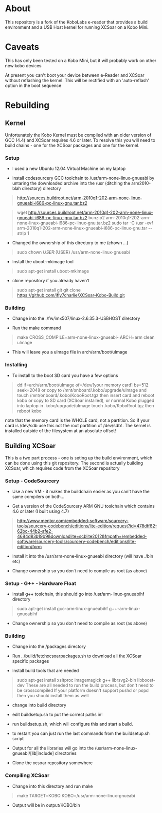 # About

This repository is a fork of the KoboLabs e-reader that provides a build
environment and a USB Host kernel for running XCSoar on a Kobo Mini.

# Caveats

This has only been tested on a Kobo Mini, but it will probably work on
other new kobo devices

At present you can't boot your device between e-Reader and XCSoar without 
reflashing the kernel.  This will be rectified with an 'auto-reflash' option
in the boot sequence

# Rebuilding 

## Kernel

Unfortunately the Kobo Kernel must be compiled with an older version of GCC (4.4) and XCSoar requires 4.6 or later.  To resolve this you will need to build chains - one for the XCSoar packages and one for the kernel.

### Setup

* I used a new Ubuntu 12.04 Virtual Machine on my laptop

* Install codesourcery GCC toolchain to /usr/arm-none-linux-gnueabi by untaring the downloaded archive into the /usr (ditching the arm2010-blah directory) directory
> http://sources.buildroot.net/arm-2010q1-202-arm-none-linux-gnueabi-i686-pc-linux-gnu.tar.bz2

> wget http://sources.buildroot.net/arm-2010q1-202-arm-none-linux-gnueabi-i686-pc-linux-gnu.tar.bz2
> bunzip2 arm-2010q1-202-arm-none-linux-gnueabi-i686-pc-linux-gnu.tar.bz2
> sudo tar -C /usr -xvf arm-2010q1-202-arm-none-linux-gnueabi-i686-pc-linux-gnu.tar --strip 1 

* Changed the ownership of this directory to me (chown ...)
> sudo chown ${USER}:${USER} /usr/arm-none-linux-gnueabi

* Install the uboot-mkimage tool
> sudo apt-get install uboot-mkimage

* clone repository if you already haven't
> sudo apt-get install git
> git clone https://github.com/ifly7charlie/XCSoar-Kobo-Build.git

### Building

* Change into the ./fw/imx507/linux-2.6.35.3-USBHOST directory

* Run the make command
>make CROSS_COMPILE=arm-none-linux-gnueabi- ARCH=arm clean uImage

* This will leave you a uImage file in arch/arm/boot/uImage

### Installing

* To install to the boot SD card you have a few options
> dd if=arch/arm/boot/uImage of=/dev/[your memory card] bs=512 seek=2048
or
> copy to /mnt/onboard/.kobo/upgrade/uImage and touch /mnt/onboard/.kobo/KoboRoot.tgz then insert card and reboot kobo
or
> copy to SD card (XCSoar installed), or normal Kobo plugged into laptop in .kobo/upgrade/uImage touch .kobo/KoboRoot.tgz then reboot kobo

note that the memory card is the WHOLE card, not a partition.  So if your card is /dev/sdb use this not the root partition of /dev/sdb1.  The kernel is installed outside of the filesystem at an absolute offset!

## Building XCSoar

This is a two part process - one is seting up the build environment, which can be done using this git repository.  The second is actually building XCSoar, which requires code from the XCSoar repository

### Setup - CodeSourcery

* Use a new VM - it makes the buildchain easier as you can't have the same compilers on both...

* Get a version of the CodeSourcery ARM GNU toolchain which contains 4.6 or later (I built using 4.7)
> http://www.mentor.com/embedded-software/sourcery-tools/sourcery-codebench/editions/lite-edition/request?id=478dff82-62bc-44b2-afe2-4684d83b19b9&downloadlite=scblite2012&fmpath=/embedded-software/sourcery-tools/sourcery-codebench/editions/lite-edition/form

* Install it into the /usr/arm-none-linux-gnueabi directory (will have ./bin etc)

* Change ownership so you don't need to compile as root (as above)

### Setup - G++ - Hardware Float

* Install g++ toolchain, this should go into /usr/arm-linux-gnueabihf directory
> sudo apt-get install  gcc-arm-linux-gnueabihf g++-arm-linux-gnueabihf

* Change ownership so you don't need to compile as root (as above)

### Building

* Change into the <git>/packages directory

* Run ../build/fetchxcsoarpackages.sh to download all the XCSoar specific packages

* Install build tools that are needed
> sudo apt-get install  xsltproc imagemagick g++ librsvg2-bin libboost-dev
These are all needed to run the build process, but don't need to be crosscompiled
If your platform doesn't support pushd or popd then you should install them as well

* change into build directory

* edit buildsetup.sh to put the correct paths in!

* run buildsetup.sh, which will configure this and start a build.  
* to restart you can just run the last commands from the buildsetup.sh script 

*  Output for all the libraries will go into the /usr/arm-none-linux-gnueabi/[lib|include] directories

* Clone the xcsoar repository somewhere

### Compiling XCSoar

* Change into this directory and run make
> make TARGET=KOBO KOBO=/usr/arm-none-linux-gnueabi 

* Output will be in output/KOBO/bin


